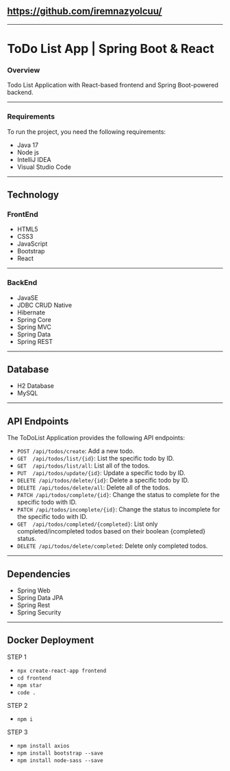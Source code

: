 ## https://github.com/iremnazyolcuu/
---

# ToDo List App | Spring Boot & React
### Overview
Todo List Application with React-based frontend and Spring Boot-powered backend.

---

### Requirements
To run the project, you need the following requirements:
- Java 17
- Node js
- IntelliJ IDEA
- Visual Studio Code
---

## Technology
### FrontEnd
- HTML5
- CSS3
- JavaScript
- Bootstrap
- React
---
### BackEnd
- JavaSE
- JDBC CRUD Native
- Hibernate
- Spring Core
- Spring MVC
- Spring Data
- Spring REST
---

## Database
- H2 Database
- MySQL
---

## API Endpoints

The ToDoList Application provides the following API endpoints:

- `POST /api/todos/create`: Add a new todo.
- `GET  /api/todos/list/{id}`: List the specific todo by ID.
- `GET  /api/todos/list/all`: List all of the todos.
- `PUT  /api/todos/update/{id}`: Update a specific todo by ID.
- `DELETE /api/todos/delete/{id}`: Delete a specific todo by ID.
- `DELETE /api/todos/delete/all`: Delete all of the todos.
- `PATCH /api/todos/complete/{id}`: Change the status to complete for the specific todo with ID.
- `PATCH /api/todos/incomplete/{id}`: Change the status to incomplete for the specific todo with ID.
- `GET  /api/todos/completed/{completed}`: List only completed/incompleted todos based on their boolean {completed} status.
- `DELETE /api/todos/delete/completed`: Delete only completed todos.
---

## Dependencies
- Spring Web
- Spring Data JPA
- Spring Rest
- Spring Security
---

## Docker Deployment

STEP 1
* `npx create-react-app frontend`
* `cd frontend`
* `npm star`
* `code .`

STEP 2
* `npm i`

STEP 3
* `npm install axios`
* `npm install bootstrap --save`
* `npm install node-sass --save`

